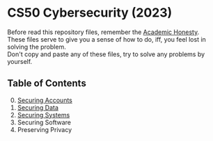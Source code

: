 # CS50 Cybersecurity (2023)

Before read this repository files, remember the [Academic Honesty](https://cs50.harvard.edu/x/honesty/).
<br/>
These files serve to give you a sense of how to do, iff, you feel lost in solving the problem.
<br/>
Don't copy and paste any of these files, try to solve any problems by yourself.

## Table of Contents
  0. [Securing Accounts](assignment0.md)
  1. [Securing Data](assignment1.md)
  2. [Securing Systems](assignment2.md)
  3. Securing Software
  4. Preserving Privacy
